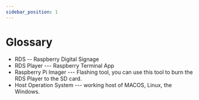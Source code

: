 ```yaml
---
sidebar_position: 1
---
```


# Glossary

* RDS -- Raspberry Digital Signage
* RDS Player --- Raspberry Terminal App
* Raspberry Pi Imager --- Flashing tool, you can use this tool to burn the RDS Player to the SD card.
* Host Operation System --- working host of MACOS, Linux, the Windows.
  